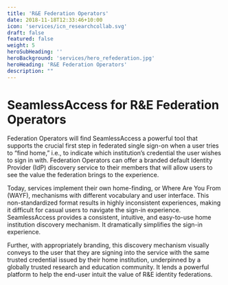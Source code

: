 ```yaml
---
title: 'R&E Federation Operators'
date: 2018-11-18T12:33:46+10:00
icon: 'services/icn_researchcollab.svg'
draft: false
featured: false
weight: 5
heroSubHeading: ''
heroBackground: 'services/hero_refederation.jpg'
heroHeading: 'R&E Federation Operators'
description: ""
---
```


# SeamlessAccess for R&E Federation Operators

Federation Operators will find SeamlessAccess a powerful tool that supports the crucial first step in federated single sign-on when a user tries to “find home,” i.e., to indicate which institution’s credential the user wishes to sign in with. Federation Operators can offer a branded default Identity Provider (IdP) discovery service to their members that will allow users to see the value the federation brings to the experience.

Today, services implement their own home-finding, or Where Are You From (WAYF), mechanisms with different vocabulary and user interface. This non-standardized format results in highly inconsistent experiences, making it difficult for casual users to navigate the sign-in experience. SeamlessAccess provides a consistent, intuitive, and easy-to-use home institution discovery mechanism. It dramatically simplifies the sign-in experience.
 
Further, with appropriately branding, this discovery mechanism visually conveys to the user that they are signing into the service with the same trusted credential issued by their home institution, underpinned by a globally trusted research and education community. It lends a powerful platform to help the end-user intuit the value of R&E identity federations.
